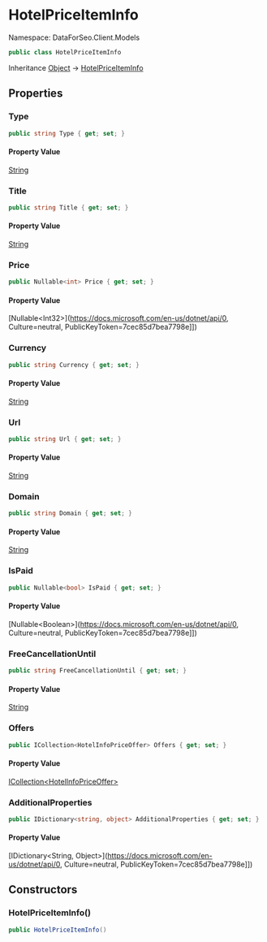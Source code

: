 # HotelPriceItemInfo

Namespace: DataForSeo.Client.Models

```csharp
public class HotelPriceItemInfo
```

Inheritance [Object](https://docs.microsoft.com/en-us/dotnet/api/Object) → [HotelPriceItemInfo](./HotelPriceItemInfo.md)

## Properties

### **Type**

```csharp
public string Type { get; set; }
```

#### Property Value

[String](https://docs.microsoft.com/en-us/dotnet/api/String)<br>

### **Title**

```csharp
public string Title { get; set; }
```

#### Property Value

[String](https://docs.microsoft.com/en-us/dotnet/api/String)<br>

### **Price**

```csharp
public Nullable<int> Price { get; set; }
```

#### Property Value

[Nullable&lt;Int32&gt;](https://docs.microsoft.com/en-us/dotnet/api/0, Culture=neutral, PublicKeyToken=7cec85d7bea7798e]])<br>

### **Currency**

```csharp
public string Currency { get; set; }
```

#### Property Value

[String](https://docs.microsoft.com/en-us/dotnet/api/String)<br>

### **Url**

```csharp
public string Url { get; set; }
```

#### Property Value

[String](https://docs.microsoft.com/en-us/dotnet/api/String)<br>

### **Domain**

```csharp
public string Domain { get; set; }
```

#### Property Value

[String](https://docs.microsoft.com/en-us/dotnet/api/String)<br>

### **IsPaid**

```csharp
public Nullable<bool> IsPaid { get; set; }
```

#### Property Value

[Nullable&lt;Boolean&gt;](https://docs.microsoft.com/en-us/dotnet/api/0, Culture=neutral, PublicKeyToken=7cec85d7bea7798e]])<br>

### **FreeCancellationUntil**

```csharp
public string FreeCancellationUntil { get; set; }
```

#### Property Value

[String](https://docs.microsoft.com/en-us/dotnet/api/String)<br>

### **Offers**

```csharp
public ICollection<HotelInfoPriceOffer> Offers { get; set; }
```

#### Property Value

[ICollection&lt;HotelInfoPriceOffer&gt;](./HotelInfoPriceOffer.md)<br>

### **AdditionalProperties**

```csharp
public IDictionary<string, object> AdditionalProperties { get; set; }
```

#### Property Value

[IDictionary&lt;String, Object&gt;](https://docs.microsoft.com/en-us/dotnet/api/0, Culture=neutral, PublicKeyToken=7cec85d7bea7798e]])<br>

## Constructors

### **HotelPriceItemInfo()**

```csharp
public HotelPriceItemInfo()
```
